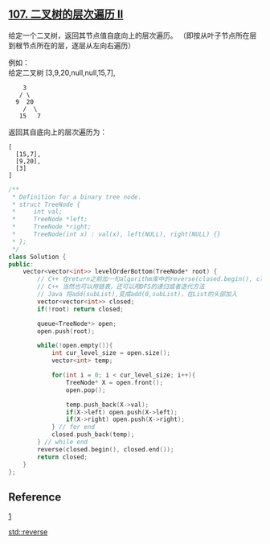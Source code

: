 ## [107. 二叉树的层次遍历 II](https://leetcode-cn.com/problems/binary-tree-level-order-traversal-ii/)

给定一个二叉树，返回其节点值自底向上的层次遍历。 （即按从叶子节点所在层到根节点所在的层，逐层从左向右遍历）

例如：  
给定二叉树 [3,9,20,null,null,15,7],

    	3
       / \
      9  20
        /  \
       15   7

返回其自底向上的层次遍历为：

~~~
[
  [15,7],
  [9,20],
  [3]
]
~~~

~~~C++
/**
 * Definition for a binary tree node.
 * struct TreeNode {
 *     int val;
 *     TreeNode *left;
 *     TreeNode *right;
 *     TreeNode(int x) : val(x), left(NULL), right(NULL) {}
 * };
 */
class Solution {
public:
    vector<vector<int>> levelOrderBottom(TreeNode* root) {
        // C++ 在return之前加一句algorithm库中的reverse(closed.begin(), closed.end())
        // C++ 当然也可以用链表，还可以用DFS的递归或者迭代方法
        // Java 将add(subList),变成add(0,subList)，在List的头部加入
        vector<vector<int>> closed;
        if(!root) return closed;

        queue<TreeNode*> open;
        open.push(root);

        while(!open.empty()){
            int cur_level_size = open.size();
            vector<int> temp;

            for(int i = 0; i < cur_level_size; i++){
                TreeNode* X = open.front();
                open.pop();

                temp.push_back(X->val);
                if(X->left) open.push(X->left);
                if(X->right) open.push(X->right);
            } // for end    
            closed.push_back(temp);
        } // while end
        reverse(closed.begin(), closed.end());
        return closed;
    }
};
~~~



## Reference

[1](https://leetcode-cn.com/problems/binary-tree-level-order-traversal-ii/solution/er-cha-shu-de-ceng-ci-bian-li-ii-by-leetcode-solut/)

[std::reverse](http://www.cplusplus.com/reference/algorithm/reverse/)